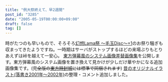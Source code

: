 ```yaml
---
title: "例大祭終えて、早2週間"
post_id: "3285"
date: "2005-05-19T00:00:00+09:00"
draft: false
tag: []
---
```



時がたつのも早いもので、そろそろ[幻想Lama祭 ～毛玉Disc～+1](http://lama.danmaq.com/lama/)のお祭り騒ぎも収まってきたようですね。一時期はサーバがストップするほどの来場ぶりもとりあえずは峠を越えて一安心。 [東方弾幕風のシステム画像差替画像集](/3286)を公開します。東方弾幕風のシステム画像を置き換えて見かけが少しだけ華やかになる追加画像集です。(~~完全版の[東方時封城](/!/thA/)には標準で同梱されます~~)  [昔のオリジナルイラスト(落書き2001年～2002年)](/category/products/illustration)の整理・コメント追加しました。
